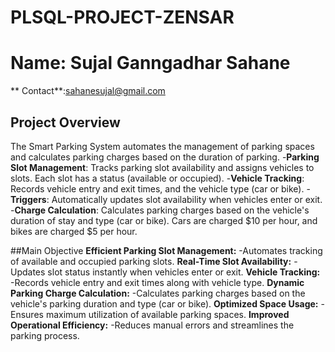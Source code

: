 # PLSQL-PROJECT-ZENSAR
# **Name**: Sujal Ganngadhar Sahane
 ** Contact**:sahanesujal@gmail.com

## Project Overview
The Smart Parking System automates the management of parking spaces and calculates parking charges based on the duration of parking.
-**Parking Slot Management**: Tracks parking slot availability and assigns vehicles to slots. Each slot has a status (available or occupied).
-**Vehicle Tracking**: Records vehicle entry and exit times, and the vehicle type (car or bike).
-**Triggers**: Automatically updates slot availability when vehicles enter or exit.
-**Charge Calculation**: Calculates parking charges based on the vehicle's duration of stay and type (car or bike). Cars are charged $10 per hour, and bikes are charged $5 per hour.

##Main Objective
**Efficient Parking Slot Management:**
-Automates tracking of available and occupied parking slots.
**Real-Time Slot Availability:**
-Updates slot status instantly when vehicles enter or exit.
**Vehicle Tracking:**
-Records vehicle entry and exit times along with vehicle type.
**Dynamic Parking Charge Calculation:**
-Calculates parking charges based on the vehicle's parking duration and type (car or bike).
**Optimized Space Usage:**
-Ensures maximum utilization of available parking spaces.
**Improved Operational Efficiency:**
-Reduces manual errors and streamlines the parking process.
